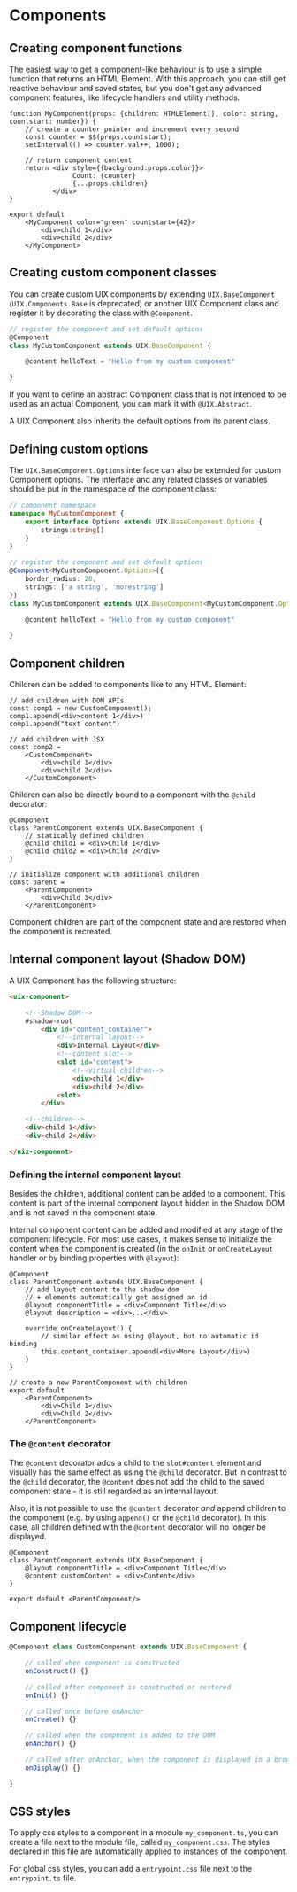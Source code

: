 
# Components

## Creating component functions

The easiest way to get a component-like behaviour is to use a simple function that returns an HTML Element.
With this approach, you can still get reactive behaviour and saved states, but you don't get any advanced component features, like
lifecycle handlers and utility methods.

```tsx
function MyComponent(props: {children: HTMLElement[], color: string, countstart: number}) {
    // create a counter pointer and increment every second
    const counter = $$(props.countstart);
    setInterval(() => counter.val++, 1000);

    // return component content
    return <div style={{background:props.color}}>
            	Count: {counter}
            	{...props.children}
    	   </div>
}

export default
    <MyComponent color="green" countstart={42}>
        <div>child 1</div>
        <div>child 2</div>
    </MyComponent>
```

## Creating custom component classes

You can create custom UIX components by extending `UIX.BaseComponent` (`UIX.Components.Base` is deprecated) or another UIX Component class and register it by decorating the class with `@Component`.


```typescript
// register the component and set default options
@Component
class MyCustomComponent extends UIX.BaseComponent {

    @content helloText = "Hello from my custom component"

}
```
If you want to define an abstract Component class that is not intended to be used as an actual Component, you can mark it with `@UIX.Abstract`.


A UIX Component also inherits the default options from its parent class.


## Defining custom options 

The `UIX.BaseComponent.Options` interface can also be extended for custom Component options. 
The interface and any related classes or variables should be put in the namespace of the component class:


```typescript
// component namespace
namespace MyCustomComponent {
    export interface Options extends UIX.BaseComponent.Options {
        strings:string[]
    }
}

// register the component and set default options
@Component<MyCustomComponent.Options>({
    border_radius: 20,
    strings: ['a string', 'morestring']
})
class MyCustomComponent extends UIX.BaseComponent<MyCustomComponent.Options> {

    @content helloText = "Hello from my custom component"

}
```

## Component children

Children can be added to components like to any HTML Element:
```tsx
// add children with DOM APIs
const comp1 = new CustomComponent();
comp1.append(<div>content 1</div>)
comp1.append("text content")

// add children with JSX
const comp2 = 
    <CustomComponent>
        <div>child 1</div>
        <div>child 2</div>
    </CustomComponent>
```

Children can also be directly bound to a component with the `@child` decorator:
```tsx
@Component
class ParentComponent extends UIX.BaseComponent {
    // statically defined children
    @child child1 = <div>Child 1</div>
    @child child2 = <div>Child 2</div>
}

// initialize component with additional children
const parent = 
    <ParentComponent>
        <div>Child 3</div>
    </ParentComponent>
```

Component children are part of the component state and are restored when the component is recreated.


## Internal component layout (Shadow DOM)

A UIX Component has the following structure:
```html
<uix-component>

    <!--Shadow DOM-->
    #shadow-root
        <div id="content_container">
            <!--internal layout-->
            <div>Internal Layout</div>
            <!--content slot-->
            <slot id="content">
                <!--virtual children-->
                <div>child 1</div>
                <div>child 2</div>
            <slot>
        </div>

    <!--children-->
    <div>child 1</div>
    <div>child 2</div>

</uix-component>
```
### Defining the internal component layout

Besides the children, additional content can be added to a component.
This content is part of the internal component layout hidden in the Shadow DOM and is not saved in the component state.

Internal component content can be added and modified at any stage of the component lifecycle.
For most use cases, it makes sense to initialize the content when the component is created (in the `onInit` or `onCreateLayout` handler or by binding properties with `@layout`):

```tsx
@Component
class ParentComponent extends UIX.BaseComponent {
    // add layout content to the shadow dom
    // + elements automatically get assigned an id
    @layout componentTitle = <div>Component Title</div>
    @layout description = <div>...</div>

    override onCreateLayout() {
        // similar effect as using @layout, but no automatic id binding
        this.content_container.append(<div>More Layout</div>)
    }
}

// create a new ParentComponent with children
export default 
    <ParentComponent>
        <div>Child 1</div>
        <div>Child 2</div>
    </ParentComponent>
```
### The `@content` decorator

The `@content` decorator adds a child to the `slot#content` element and visually has the same effect as using the `@child` decorator.
But in contrast to the `@child` decorator, the `@content` does not add the child to the saved component state - it is still regarded as an internal layout. 

Also, it is not possible to use the `@content` decorator *and* append children to the component (e.g. by using `append()` or the `@child` decorator). In this case, all children defined with the `@content` decorator will no longer be displayed.

```tsx
@Component
class ParentComponent extends UIX.BaseComponent {
    @layout componentTitle = <div>Component Title</div>
    @content customContent = <div>Content</div>
}

export default <ParentComponent/>
```



## Component lifecycle


```typescript
@Component class CustomComponent extends UIX.BaseComponent {

    // called when component is constructed
    onConstruct() {}

    // called after component is constructed or restored
    onInit() {}

	// called once before onAnchor
    onCreate() {}

    // called when the component is added to the DOM
    onAnchor() {}

    // called after onAnchor, when the component is displayed in a browser context
    onDisplay() {}

}

```

## CSS styles

To apply css styles to a component in a module `my_component.ts`, you can create a file next to the module file, called `my_component.css`. 
The styles declared in this file are automatically applied to instances of the component.

For global css styles, you can add a `entrypoint.css` file next to the `entrypoint.ts` file.